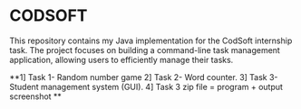 # CODSOFT
This repository contains my Java implementation for the CodSoft internship task. The project focuses on building a command-line task management application, allowing users to efficiently manage their tasks.

**1] Task 1- Random number game
2] Task 2- Word counter.
3] Task 3-Student management system (GUI).
4] Task 3 zip file = program + output screenshot
**
